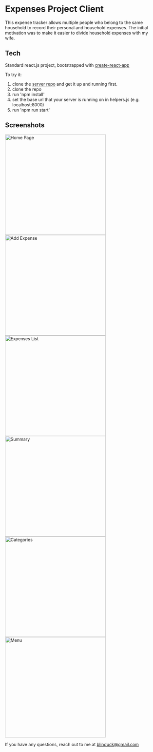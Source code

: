 # Expenses Project Client

This expense tracker allows multiple people who belong to the same household to record their personal and household expenses.
The initial motivation was to make it easier to divide household expenses with my wife.



## Tech
Standard react.js project, bootstrapped with <a href="https://github.com/facebook/create-react-app">create-react-app</a>

To try it:  
1. clone the <a href="https://github.com/blinduck/expenses-server">server repo</a> and get it up and running first.
2. clone the repo
3. run 'npm install'
4. set the base url that your server is running on in helpers.js (e.g. localhost:8000)
5. run 'npm run start'

## Screenshots

<img src="https://raw.githubusercontent.com/blinduck/expenses-client/master/public/readme_images/dollardollar.io_home.png" alt="Home Page" width="330px"/>
<img src="https://raw.githubusercontent.com/blinduck/expenses-client/master/public/readme_images/dollardollar.io_add_page.png" alt="Add Expense" width="330px"/>
<img src="https://raw.githubusercontent.com/blinduck/expenses-client/master/public/readme_images/dollardollar.io_expense_list.png" alt="Expenses List" width="330px"/>
<img src="https://raw.githubusercontent.com/blinduck/expenses-client/master/public/readme_images/dollardollar.io_summary.png" alt="Summary" width="330px"/>
<img src="https://raw.githubusercontent.com/blinduck/expenses-client/master/public/readme_images/dollardollar.io_categories.png" alt="Categories" width="330px"/>
<img src="https://raw.githubusercontent.com/blinduck/expenses-client/master/public/readme_images/dollardollar.io_menu.png" alt="Menu" width="330px"/>


If you have any questions, reach out to me at blinduck@gmail.com


